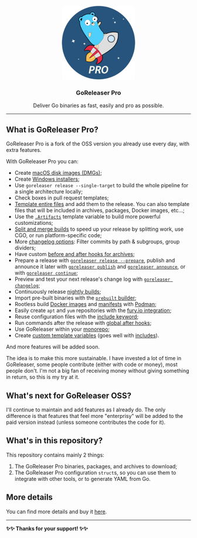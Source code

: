 <p align="center">
  <img alt="GoReleaser Logo" src="https://raw.githubusercontent.com/goreleaser/artwork/master/goreleaser-pro-round.png" height="200" />
  <h3 align="center">GoReleaser Pro</h3>
  <p align="center">Deliver Go binaries as fast, easily and pro as possible.</p>
</p>

---

## What is GoReleaser Pro?

GoReleaser Pro is a fork of the OSS version you already use every day, with
extra features.

With GoReleaser Pro you can:

- Create [macOS disk images (DMGs)](https://goreleaser.com/customization/dmg);
- Create [Windows installers](https://goreleaser.com/customization/msi);
- Use `goreleaser release --single-target` to build the whole pipeline for a
  single architecture locally;
- Check boxes in pull request templates;
- [Template entire files](https://goreleaser.com/customization/templatefiles) and add them to the
  release. You can also template files that will be included in archives,
  packages, Docker images, etc...;
- Use the [`.Artifacts`](https://goreleaser.com/customization/templates/#artifacts) template
  variable to build more powerful customizations;
- [Split and merge builds](https://goreleaser.com/customization/partial) to speed up your release
  by splitting work, use CGO, or run platform-specific code;
- More [changelog options](https://goreleaser.com/customization/changelog): Filter commits by path
  & subgroups, group dividers;
- Have custom [before and after hooks for archives](https://goreleaser.com/customization/archive/);
- Prepare a release with
  [`goreleaser release --prepare`](https://goreleaser.com/cmd/goreleaser_release/), publish and
  announce it later with
  [`goreleaser publish`](https://goreleaser.com/cmd/goreleaser_publish/) and
  [`goreleaser announce`](https://goreleaser.com/cmd/goreleaser_announce/), or with
  [`goreleaser continue`](https://goreleaser.com/cmd/goreleaser_continue/);
- Preview and test your next release's change log with
  [`goreleaser changelog`](https://goreleaser.com/cmd/goreleaser_changelog/);
- Continuously release [nightly builds](https://goreleaser.com/customization/nightlies/);
- Import pre-built binaries with the
  [`prebuilt` builder](https://goreleaser.com./customization/builds.md#import-pre-built-binaries);
- Rootless build [Docker images](https://goreleaser.com./customization/docker.md#podman) and
  [manifests](https://goreleaser.com./customization/docker_manifest.md#podman) with
  [Podman](https://goreleaser.comhttps://podman.io);
- Easily create `apt` and `yum` repositories with the
  [fury.io integration](https://goreleaser.com/customization/fury/);
- Reuse configuration files with the
  [include keyword](https://goreleaser.com/customization/includes/);
- Run commands after the release with
  [global after hooks](https://goreleaser.com/customization/hooks/);
- Use GoReleaser within your [monorepo](https://goreleaser.com/customization/monorepo/);
- Create
  [custom template variables](https://goreleaser.com/customization/templates/#custom-variables)
  (goes well with [includes](https://goreleaser.com/customization/includes/)).

And more features will be added soon.

The idea is to make this more sustainable. I have invested a lot of time in
GoReleaser, some people contribute (either with code or money), most people
don't. I'm not a big fan of receiving money without giving something in return,
so this is my try at it.

## What's next for GoReleaser OSS?

I'll continue to maintain and add features as I already do. The only difference
is that features that feel more "enterprisy" will be added to the paid version
instead (unless someone contributes the code for it).

## What's in this repository?

This repository contains mainly 2 things:

1. The GoReleaser Pro binaries, packages, and archives to download;
1. The GoReleaser Pro configuration `struct`s, so you can use them to integrate
   with other tools, or to generate YAML from Go.

## More details

You can find more details and buy it [here](https://goreleaser.com/pro/).

---

**✨✨ Thanks for your support! ✨✨**

